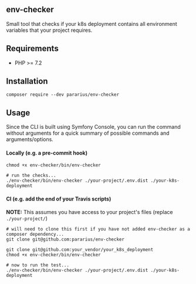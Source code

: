 ## env-checker

Small tool that checks if your k8s deployment contains all 
environment variables that your project requires.


## Requirements

- PHP >= 7.2


## Installation

```
composer require --dev pararius/env-checker
```


## Usage

Since the CLI is built using Symfony Console, you can run the command 
without arguments for a quick summary of possible commands and arguments/options. 

#### Locally (e.g. a pre-commit hook)

```
chmod +x env-checker/bin/env-checker

# run the checks...
./env-checker/bin/env-checker ./your-project/.env.dist ./your-k8s-deployment
```

#### CI (e.g. add the end of your Travis scripts)

**NOTE:** This assumes you have access to your project's files (replace `./your-project/`)

```
# will need to clone this first if you have not added env-checker as a composer dependency...
git clone git@github.com:pararius/env-checker

git clone git@github.com:your_vendor/your_k8s_deployment
chmod +x env-checker/bin/env-checker

# now to run the test...
./env-checker/bin/env-checker ./your-project/.env.dist ./your-k8s-deployment
```
